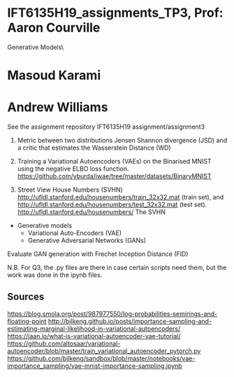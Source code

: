 # IFT6135H19_assignments_TP3, Prof: Aaron Courville
Generative Models\

# Masoud Karami
# Andrew Williams
See the assignment repository IFT6135H19 assignment/assignment3
1) Metric between two distributions Jensen Shannon divergence
(JSD) and a critic that estimates the Wasserstein Distance (WD)

2) Training  a Variational Autoencoders (VAEs) on the Binarised MNIST using the negative ELBO loss function.
 https://github.com/yburda/iwae/tree/master/datasets/BinaryMNIST

 3) Street View House Numbers (SVHN)
  http://ufldl.stanford.edu/housenumbers/train_32x32.mat (train set), and 
  http://ufldl.stanford.edu/housenumbers/test_32x32.mat (test set).
  http://ufldl.stanford.edu/housenumbers/ The SVHN
  - Generative models
    - Variational Auto-Encoders (VAE)
    - Generative Adversarial Networks (GANs)
    
Evaluate GAN generation with Frechet Inception Distance (FID)

N.B. For Q3, the .py files are there in case certain scripts need them, but the work was done in the ipynb files.

## Sources
https://blog.smola.org/post/987977550/log-probabilities-semirings-and-floating-point
http://bjlkeng.github.io/posts/importance-sampling-and-estimating-marginal-likelihood-in-variational-autoencoders/
https://jaan.io/what-is-variational-autoencoder-vae-tutorial/
https://github.com/altosaar/variational-autoencoder/blob/master/train_variational_autoencoder_pytorch.py
https://github.com/bjlkeng/sandbox/blob/master/notebooks/vae-importance_sampling/vae-mnist-importance-sampling.ipynb
